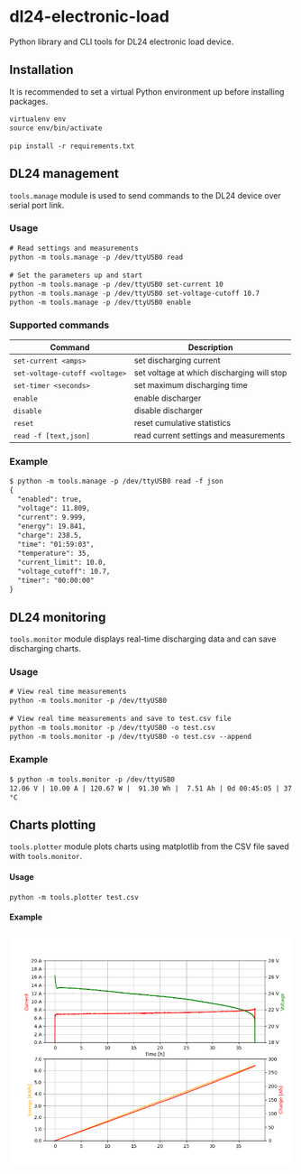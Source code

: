 dl24-electronic-load
=====

Python library and CLI tools for DL24 electronic load device.

## Installation

It is recommended to set a virtual Python environment up before installing packages.

```shell
virtualenv env
source env/bin/activate

pip install -r requirements.txt
```

## DL24 management

`tools.manage` module is used to send commands to the DL24 device over serial port link.

### Usage

```shell
# Read settings and measurements
python -m tools.manage -p /dev/ttyUSB0 read

# Set the parameters up and start
python -m tools.manage -p /dev/ttyUSB0 set-current 10
python -m tools.manage -p /dev/ttyUSB0 set-voltage-cutoff 10.7
python -m tools.manage -p /dev/ttyUSB0 enable
```

### Supported commands

| Command                        | Description                                |
|--------------------------------|--------------------------------------------|
| `set-current <amps>`           | set discharging current                    |
| `set-voltage-cutoff <voltage>` | set voltage at which discharging will stop |
| `set-timer <seconds>`          | set maximum discharging time               |
| `enable`                       | enable discharger                          |
| `disable`                      | disable discharger                         |
| `reset`                        | reset cumulative statistics                |
| `read -f [text,json]`          | read current settings and measurements     |

### Example

```shell
$ python -m tools.manage -p /dev/ttyUSB0 read -f json
{
  "enabled": true,
  "voltage": 11.809,
  "current": 9.999,
  "energy": 19.841,
  "charge": 238.5,
  "time": "01:59:03",
  "temperature": 35,
  "current_limit": 10.0,
  "voltage_cutoff": 10.7,
  "timer": "00:00:00"
}
```

## DL24 monitoring

`tools.monitor` module displays real-time discharging data and can save discharging charts.

### Usage

```shell
# View real time measurements
python -m tools.monitor -p /dev/ttyUSB0

# View real time measurements and save to test.csv file
python -m tools.monitor -p /dev/ttyUSB0 -o test.csv
python -m tools.monitor -p /dev/ttyUSB0 -o test.csv --append
```

### Example

```
$ python -m tools.monitor -p /dev/ttyUSB0
12.06 V | 10.00 A | 120.67 W |  91.30 Wh |  7.51 Ah | 0d 00:45:05 | 37 °C
```

## Charts plotting

`tools.plotter` module plots charts using matplotlib from the CSV file saved with `tools.monitor`.

#### Usage

```shell
python -m tools.plotter test.csv
```

#### Example

![Plotter example](.docs/plotter_example.png)
